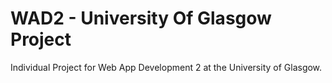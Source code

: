 # WAD2 - University Of Glasgow Project 
Individual Project for Web App Development 2 at the University of Glasgow.

